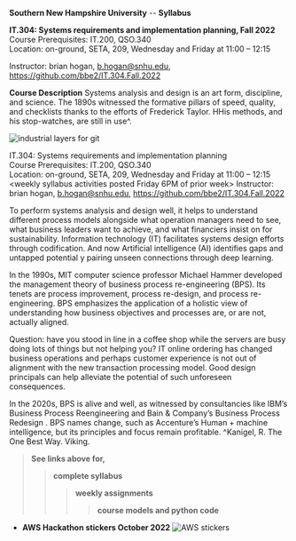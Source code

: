 **Southern New Hampshire University**  -- **Syllabus**

**IT.304: Systems requirements and implementation planning, Fall 2022**  
Course Prerequisites: IT.200, QSO.340  
Location: on-ground, SETA, 209, Wednesday and Friday at 11:00 – 12:15  

Instructor: brian hogan, b.hogan@snhu.edu, https://github.com/bbe2/IT.304.Fall.2022  

**Course Description**
Systems analysis and design is an art form, discipline, and science. The 1890s witnessed the formative pillars of speed, quality, and checklists thanks to the efforts of Frederick Taylor. HHis methods, and his stop-watches, are still in use^.  

![industrial layers for git](https://user-images.githubusercontent.com/59778456/189484527-4b742176-8912-4a30-bfe3-027db58fe3d2.JPG)  

IT.304: Systems requirements and implementation planning  
Course Prerequisites: IT.200, QSO.340  
Location: on-ground, SETA, 209, Wednesday and Friday at 11:00 – 12:15  
<weekly syllabus activities posted Friday 6PM of prior week> 
Instructor: brian hogan, b.hogan@snhu.edu, https://github.com/bbe2/IT.304.Fall.2022  
								
To perform systems analysis and design well, it helps to understand different process models alongside what operation managers need to see, what business leaders want to achieve, and what financiers insist on for sustainability. Information technology (IT) facilitates systems design efforts through codification. And now Artificial intelligence (AI) identifies gaps and untapped potential y pairing unseen connections through deep learning.  
 
In the 1990s, MIT computer science professor Michael Hammer developed the management theory of business process re-engineering (BPS). Its tenets are process improvement, process re-design, and process re-engineering. BPS emphasizes the application of a holistic view of understanding how business  objectives and processes are, or are not, actually aligned.  
 
Question: have you stood in line in a coffee shop while the servers are busy doing lots of things but not helping you? IT online ordering has changed business operations and perhaps customer experience is not out of alignment with the new transaction processing model. Good design principals can help alleviate the potential of such unforeseen consequences.  
 
In the 2020s, BPS is alive and well, as witnessed by consultancies like IBM’s Business Process Reengineering <IBM-BPRS> and Bain & Company’s Business Process Redesign <Bain>. BPS names change, such as Accenture’s Human + machine intelligence, but its principles and focus remain profitable. 
^Kanigel, R. The One Best Way. Viking.  

> **See links above for,**
>> **complete syllabus**  
>>> **weekly assignments**  
>>>> **course models and python code**  
	
- **AWS Hackathon stickers October 2022**
![AWS stickers](https://user-images.githubusercontent.com/59778456/199830336-d3ff3334-08c9-40ca-a115-f38257463b0e.jpg)

